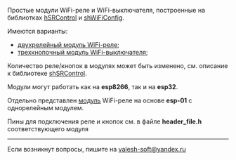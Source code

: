Простые модули WiFi-реле и WiFi-выключателя, построенные на библиотках [hSRControl](https://github.com/VAleSh-Soft/shSRControl) и [shWiFiConfig](https://github.com/VAleSh-Soft/shWiFiConfig). 

Имеются варианты: 
- [двухрелейный модуль WiFi-реле](wifi_socket/readme.md);
- [трехкнопочный модуль WiFi-выключателя](wifi_switch/readme.md);

Количество реле/кнопок в модулях может быть изменено, см. описание к библиотеке  [shSRControl](https://github.com/VAleSh-Soft/shSRControl).

Модули могут работать как на **esp8266**, так и на **esp32**.

Отдельно представлен [модуль](esp-01_socket/readme.md) WiFi-реле на основе **esp-01** с однорелейным модулем.

Пины для подключения реле и кнопок см. в файле **header_file.h** соответствующего модуля

<hr>

Если возникнут вопросы, пишите на valesh-soft@yandex.ru 